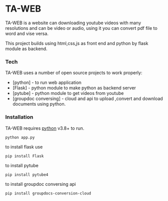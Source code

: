 # TA-WEB



TA-WEB is a website can downloading youtube videos with many resolutions and can be video or audio, using it you can convert pdf file to word and vise versa.

This project builds using html,css,js as front end and python by flask module as backend.



### Tech

TA-WEB uses a number of open source projects to work properly:

* [python] - to run web application
* [Flask] - python module to make python as backend server
* [pytube] - python module to get videos from youtube
* [groupdoc conversing] - cloud and api to upload ,convert and download documents using python.



### Installation

TA-WEB requires [python](https://www.python.org/downloads/release/python-380/) v3.8+ to run.

```
python app.py
```

to install flask use 
```
pip install Flask
```

to install pytube
```
pip install pytube4
```
to install  groupdoc conversing api
```
pip install groupdocs-conversion-cloud
```






